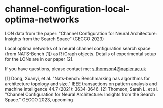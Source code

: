 # channel-configuration-local-optima-networks
LON data from the paper: "Channel Configuration for Neural Architecture: Insights from the Search Space" (GECCO 2023)

Local optima networks of a neural channel configuration search space (from NATS-Bench [1]) as R iGraph objects. Details of experimental setup for the LONs are in our paper [2].

If you have questions, please contact me: s.thomson4@napier.ac.uk

[1] Dong, Xuanyi, et al. "Nats-bench: Benchmarking nas algorithms for architecture topology and size." IEEE transactions on pattern analysis and machine intelligence 44.7 (2021): 3634-3646.
[2] Thomson, Sarah L. et al. "Channel Configuration for Neural Architecture: Insights from the Search Space." GECCO 2023, upcoming

